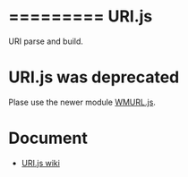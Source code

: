=========
URI.js
=========

URI parse and build.

# URI.js was deprecated

Plase use the newer module [WMURL.js](https://github.com/uupaa/WMURL.js).

# Document

- [URI.js wiki](https://github.com/uupaa/URI.js/wiki/URI)

